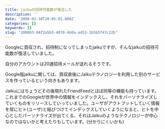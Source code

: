 ```yaml
---
title: jaikuの招待可能数が復活した
description: ''
date: '2008-03-30T20:05:02.000Z'
categories: []
keywords: []
slug: "200803-94f2a5b3-4078-4b0a-ad53-1b5b5f47c22b"
---
```

Googleに買収され、招待制になってしまったjaikuですが、そんなjaikuの招待可能数が復活していました。

自分のアカウントは20通招待メールが送れるそうです。

Google版jaikuに関しては、買収直後にJaikuテクノロジーを利用した別のサービスを作っているという向きもあります。

Jaikuにはちょうどその後現れたFriendFeedとほぼ同等の機能も持っています。これまでのGoogleが世界中の情報をインデックスし、それをパーソナライズしていくものをリリースしていっていました。ユーザがアウトプットしていく情報を常にヒト(ユーザ)と結びつけてインデックスしていくようになると、ヒトを中心としたパーソナライズが出てくる、それはJaikuのようなテクノロジーが中心なのではないかと考えたりもしています。(分かりにくいかも)